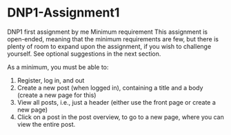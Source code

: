 # DNP1-Assignment1
DNP1 first assignment by me
Minimum requirement
This assignment is open-ended, meaning that the minimum requirements are few, but there is plenty of room to expand upon the assignment, if you wish to challenge yourself. See optional suggestions in the next section.

As a minimum, you must be able to:
1.	Register, log in, and out
2.	Create a new post (when logged in), containing a title and a body (create a new page for this)
3.	View all posts, i.e., just a header (either use the front page or create a new page)
4.	Click on a post in the post overview, to go to a new page, where you can view the entire post.
